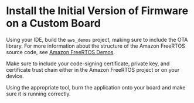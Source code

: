 # Install the Initial Version of Firmware on a Custom Board<a name="burn-initial-firmware-other"></a>

Using your IDE, build the `aws_demos` project, making sure to include the OTA library\. For more information about the structure of the Amazon FreeRTOS source code, see [Amazon FreeRTOS Demos](freertos-next-steps.md)\.

Make sure to include your code\-signing certificate, private key, and certificate trust chain either in the Amazon FreeRTOS project or on your device\.

Using the appropriate tool, burn the application onto your board and make sure it is running correctly\.